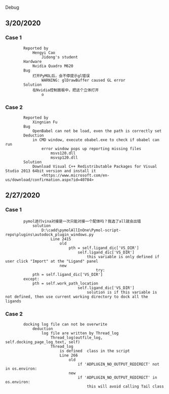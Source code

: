Debug
##    3/20/2020
###        Case 1
            Reported by
                Hengyi Cao
                    Jidong's student
            Hardware
                Nvidia Quadro M620
            Bug
                打开PyMOL后，会不停提示gl错误
                    WARNING: glDrawBuffer caused GL error
            Solution
                在Nvidia控制面板中，把这个立体打开
                    o
###        Case 2
            Reported by
                Xingnian Fu
            Bug
                OpenBabel can not be load, even the path is correctly set
            Deduction
                in CMD window, execute obabel.exe to check if obabel can run
                    error window pops up reporting missing files
                        msvs120.dll
                        msvsp120.dll
            Solution
                Download Visual C++ Redistributable Packages for Visual Studio 2013 64bit version and install it
                    <https://www.microsoft.com/en-us/download/confirmation.aspx?id=40784>
##    2/27/2020
###        Case 1
            pymol进行vina对接是一次只能对接一个配体吗？我选了all就会出错
                solution
                    D:\cadd\pymolAllInOne\Pymol-script-repo\plugins\autodock_plugin_windows.py
                        Line 2415
                            old
                                pth = self.ligand_dic['VS_DIR']
                                    self.ligand_dic['VS_DIR']
                                        this variable is only defined if user click "Import" at the "Ligand" panel
                            new
                                            try:
                pth = self.ligand_dic['VS_DIR']
            except:
                pth = self.work_path_location
                                    self.ligand_dic['VS_DIR']
                                        solution is if this variable is not defined, then use current working directory to dock all the ligands
###        Case 2
            docking log file can not be overwrite
                deduction
                    log file are written by Thread_log
                        Thread_log(outfile_log, self.docking_page_log_text, self)
                        Thread_log
                            is defined  class in the script
                            Line 266
                                old
                                    if 'ADPLUGIN_NO_OUTPUT_REDIRECT' not in os.environ:
                                new
                                    if 'ADPLUGIN_NO_OUTPUT_REDIRECT' in os.environ:
                                        this will avoid calling Tail class
